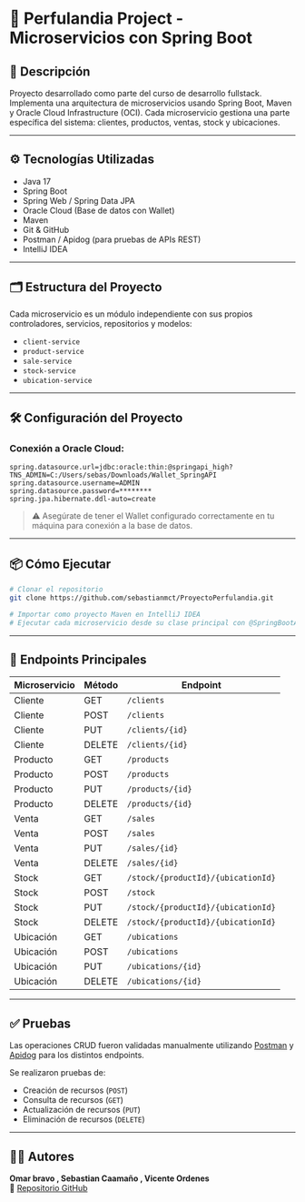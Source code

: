 # 🧴 Perfulandia Project - Microservicios con Spring Boot

## 📌 Descripción
Proyecto desarrollado como parte del curso de desarrollo fullstack. Implementa una arquitectura de microservicios usando Spring Boot, Maven y Oracle Cloud Infrastructure (OCI). Cada microservicio gestiona una parte específica del sistema: clientes, productos, ventas, stock y ubicaciones.

---

## ⚙️ Tecnologías Utilizadas
- Java 17  
- Spring Boot  
- Spring Web / Spring Data JPA  
- Oracle Cloud (Base de datos con Wallet)  
- Maven  
- Git & GitHub  
- Postman / Apidog (para pruebas de APIs REST)  
- IntelliJ IDEA  

---

## 🗂️ Estructura del Proyecto

Cada microservicio es un módulo independiente con sus propios controladores, servicios, repositorios y modelos:

- `client-service`  
- `product-service`  
- `sale-service`  
- `stock-service`  
- `ubication-service`

---

## 🛠️ Configuración del Proyecto

### Conexión a Oracle Cloud:
```properties
spring.datasource.url=jdbc:oracle:thin:@springapi_high?TNS_ADMIN=C:/Users/sebas/Downloads/Wallet_SpringAPI
spring.datasource.username=ADMIN
spring.datasource.password=********
spring.jpa.hibernate.ddl-auto=create
```

> ⚠️ Asegúrate de tener el Wallet configurado correctamente en tu máquina para conexión a la base de datos.

---

## 📦 Cómo Ejecutar

```bash
# Clonar el repositorio
git clone https://github.com/sebastianmct/ProyectoPerfulandia.git

# Importar como proyecto Maven en IntelliJ IDEA
# Ejecutar cada microservicio desde su clase principal con @SpringBootApplication
```

---

## 📮 Endpoints Principales

| Microservicio | Método | Endpoint                                     |
|---------------|--------|----------------------------------------------|
| Cliente       | GET    | `/clients`                                   |
| Cliente       | POST   | `/clients`                                   |
| Cliente       | PUT    | `/clients/{id}`                              |
| Cliente       | DELETE | `/clients/{id}`                              |
| Producto      | GET    | `/products`                                  |
| Producto      | POST   | `/products`                                  |
| Producto      | PUT    | `/products/{id}`                             |
| Producto      | DELETE | `/products/{id}`                             |
| Venta         | GET    | `/sales`                                     |
| Venta         | POST   | `/sales`                                     |
| Venta         | PUT    | `/sales/{id}`                                |
| Venta         | DELETE | `/sales/{id}`                                |
| Stock         | GET    | `/stock/{productId}/{ubicationId}`           |
| Stock         | POST   | `/stock`                                     |
| Stock         | PUT    | `/stock/{productId}/{ubicationId}`           |
| Stock         | DELETE | `/stock/{productId}/{ubicationId}`           |
| Ubicación     | GET    | `/ubications`                                |
| Ubicación     | POST   | `/ubications`                                |
| Ubicación     | PUT    | `/ubications/{id}`                           |
| Ubicación     | DELETE | `/ubications/{id}`                           |

---

## ✅ Pruebas

Las operaciones CRUD fueron validadas manualmente utilizando [Postman](https://www.postman.com/) y [Apidog](https://apidog.com/) para los distintos endpoints.

Se realizaron pruebas de:
- Creación de recursos (`POST`)
- Consulta de recursos (`GET`)
- Actualización de recursos (`PUT`)
- Eliminación de recursos (`DELETE`)

---

## 👨‍💻 Autores

**Omar bravo , Sebastian Caamaño , Vicente Ordenes**  
🔗 [Repositorio GitHub](https://github.com/sebastianmct/ProyectoPerfulandia)
